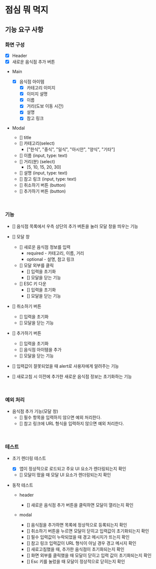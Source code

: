 # 점심 뭐 먹지

## 기능 요구 사항

### 화면 구성

- [x] Header
- [x] 새로운 음식점 추가 버튼
- Main

  - [x] 음식점 아이템
    - [x] 카테고리 이미지
    - [x] 이미지 설명
    - [x] 이름
    - [x] 거리(도보 이동 시간)
    - [x] 설명
    - [x] 참고 링크

- Modal
  - [] title
  - [] 카테고리(select)
    - ["한식", "중식", "일식", "아시안", "양식", "기타"]
  - [] 이름 (input, type: text)
  - [] 거리(분) (select)
    - [5, 10, 15, 20, 30]
  - [] 설명 (input, type: text)
  - [] 참고 링크 (input, type: text)
  - [] 취소하기 버튼 (button)
  - [] 추가하기 버튼 (button)

<br>

### 기능

- [] 음식점 목록에서 우측 상단의 추가 버튼을 눌러 모달 창을 띄우는 기능

- [] 모달 창

  - [] 새로운 음식점 정보를 입력
    - required - 카테고리, 이름, 거리
    - optional - 설명, 참고 링크
  - [] 모달 외부를 클릭
    - [] 입력을 초기화
    - [] 모달을 닫는 기능
  - [] ESC 키 다운
    - [] 입력을 초기화
    - [] 모달을 닫는 기능

- [] 취소하기 버튼

  - [] 입력을 초기화
  - [] 모달을 닫는 기능

- [] 추가하기 버튼

  - [] 입력을 초기화
  - [] 음식점 아이템을 추가
  - [] 모달을 닫는 기능

- [] 입력값이 잘못되었을 때 alert로 사용자에게 알려주는 기능
- [] 새로고침 시 이전에 추가한 새로운 음식점 정보는 초기화하는 기능

<br>

### 예외 처리

- 음식점 추가 기능(모달 창)
  - [] 필수 항목을 입력하지 않으면 예외 처리한다.
  - [] 참고 링크에 URL 형식을 입력하지 않으면 예외 처리한다.

<br>

### 테스트

- 초기 렌더링 테스트

  - [x] 앱이 정상적으로 로드되고 주요 UI 요소가 렌더링되는지 확인
  - [] 모달이 떴을 때 모달 UI 요소가 렌더링되는지 확인

- 동작 테스트

  - header

    - [] 새로운 음식점 추가 버튼을 클릭하면 모달이 열리는지 확인

  - modal
    - [] 음식점을 추가하면 목록에 정상적으로 등록되는지 확인
    - [] 취소하기 버튼을 누르면 모달이 닫히고 입력값이 초기화되는지 확인
    - [] 필수 입력값이 누락되었을 때 경고 메시지가 뜨는지 확인
    - [] 참고 링크 입력값이 URL 형식이 아닐 경우 경고 메시지 확인
    - [] 새로고침했을 때, 추가한 음식점이 초기화되는지 확인
    - [] 화면 외부를 클릭했을 때 모달이 닫히고 입력 값이 초기화되는지 확인
    - [] Esc 키를 눌렀을 때 모달이 정상적으로 닫히는지 확인
